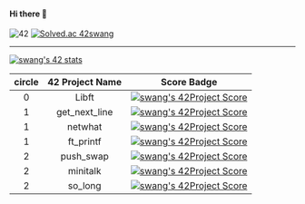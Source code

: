 #### Hi there 👋 
![42](https://badgen.net/badge/Seoul/swang/blue?cache=86400&icon=https://meta.intra.42.fr/assets/42_logo-7dfc9110a5319a308863b96bda33cea995046d1731cebb735e41b16255106c12.svg)
[![Solved.ac 42swang](http://mazassumnida.wtf/api/mini/generate_badge?boj=swang)](https://solved.ac/swang)

---

<!--
solved.ac Mazassumnida v.2.0

[![Solved.ac 42swang](http://mazassumnida.wtf/api/v2/generate_badge?boj=swang)](https://solved.ac/swang)
-->
<!--
C Piscine

[![swang's 42 stats](https://badge42.herokuapp.com/api/stats/swang?cursus=C%20Piscine)](https://github.com/JaeSeoKim/badge42)
-->

[![swang's 42 stats](https://badge42.herokuapp.com/api/stats/swang?privacyEmail=true)](https://github.com/JaeSeoKim/badge42)

circle|42 Project Name|Score Badge
:----:|:--------:|:----------:
0|Libft| [![swang's 42Project Score](https://badge42.herokuapp.com/api/project/swang/Libft)](https://github.com/JaeSeoKim/badge42)
1|get_next_line| [![swang's 42Project Score](https://badge42.herokuapp.com/api/project/swang/get_next_line)](https://github.com/JaeSeoKim/badge42)|
1|netwhat| [![swang's 42Project Score](https://badge42.herokuapp.com/api/project/swang/netwhat)](https://github.com/JaeSeoKim/badge42)|
1|ft_printf|[![swang's 42Project Score](https://badge42.herokuapp.com/api/project/swang/ft_printf)](https://github.com/JaeSeoKim/badge42)|
2|push_swap|[![swang's 42Project Score](https://badge42.herokuapp.com/api/project/swang/push_swap)](https://github.com/JaeSeoKim/badge42)
2|minitalk|[![swang's 42Project Score](https://badge42.herokuapp.com/api/project/swang/minitalk)](https://github.com/JaeSeoKim/badge42)
2|so_long|[![swang's 42Project Score](https://badge42.herokuapp.com/api/project/swang/so_long)](https://github.com/JaeSeoKim/badge42)
<!--
add project score
[![swang's 42Project Score](https://badge42.herokuapp.com/api/project/"intra_id"/"project_name")](https://github.com/JaeSeoKim/badge42)
-->



<!--
**42swang/42swang** is a ✨ _special_ ✨ repository because its `README.md` (this file) appears on your GitHub profile.

Here are some ideas to get you started:

- 🔭 I’m currently working on ...
- 🌱 I’m currently learning ...
- 👯 I’m looking to collaborate on ...
- 🤔 I’m looking for help with ...
- 💬 Ask me about ...
- 📫 How to reach me: ...
- 😄 Pronouns: ...
- ⚡ Fun fact: ...
-->
